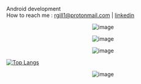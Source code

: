 Android development
<br>
How to reach me : rgill1@protonmail.com <t>|<t> [linkedin](linkedin.com/in/rahul-gill-466a1620a/)
 
  <p align="center">
<img src=https://github.com/rahul-gill/rahul-gill/blob/master/images/stat.svg alt="image"/>
</p>

  
<p align="center">
<img src="https://github-readme-stats.vercel.app/api?username=rahul-gill&count_private=true&theme=merko&show_icons=true" alt="image" />
</p>

<p align="center">
<img src="https://github-readme-stats.vercel.app/api/top-langs/?username=rahul-gill&layout=compact" alt="image" />
</p>

  
  
  [![Top Langs]()](https://github.com/anuraghazra/github-readme-stats)
  
  <p align="center">
<img src="https://komarev.com/ghpvc/?username=rahul-gill&color=red" alt="image" />
 </p>
